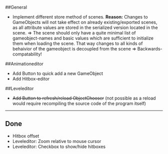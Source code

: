 
##General
- Implement different store method of scenes. **Reason:** Changes to GameObjects will not take effect on already existing/exported scenes,
	as all attribute values are stored in the serialized version located in the scene.
	=> The scene should only have a quite minimal list of gameobject-names and basic values which are sufficient to initialize them
		when loading the scene. That way changes to all kinds of behaivior of the gameobject is decoupled from the scene
			=> Backwards-compatability!



##Animationeditor
- Add Button to quick add a new GameObject
- Add Hitbox-editor

##Leveleditor
- ~~Add Button to refresh/reload ObjectChooser~~ (not possible as a reload would require recompiling the source code of the program itself)



---

## Done
- Hitbox offset
- Leveleditor: Zoom relative to mouse cursor
- Leveleditor: Checkbox to show/hide hitboxes
